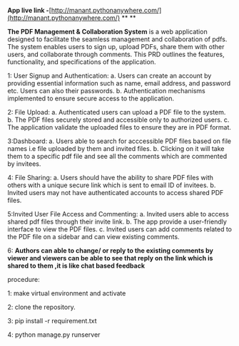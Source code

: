 **App live link -**[http://manant.pythonanywhere.com/](http://manant.pythonanywhere.com/) **
**


**The PDF Management & Collaboration System** is a web application designed
to facilitate the seamless management and collaboration of pdfs. The system
enables users to sign up, upload PDFs, share them with other users, and
collaborate through comments. This PRD outlines the features, functionality, and
specifications of the application.

1: User Signup and Authentication:
a. Users can create an account by providing essential information such as name,
email address, and password etc. Users can also their passwords.
b. Authentication mechanisms implemented to ensure secure access to
the application.

2: File Upload:
a. Authenticated users can upload a PDF file to the system.
b. The PDF files  securely stored and accessible only to authorized users.
c. The application validate the uploaded files to ensure they are in PDF
format.

3:Dashboard:
a. Users  able to search for acccessible PDF files based on file names i.e file uploaded by them and invited files.
b. Clicking on it will take them to a specific pdf file and see all the comments which are commented by invitees.

4: File Sharing:
a. Users should have the ability to share PDF files with others with a unique secure link which is sent to email ID of invitees.
b. Invited users may not have authenticated accounts to access shared PDF files.

5:Invited User File Access and Commenting:
a. Invited users  able to access shared pdf files through their invite link.
b. The app provide a user-friendly interface to view the PDF files.
c. Invited users can add comments related to the PDF file on a sidebar and can view existing comments.

6: **Authors can able to change/ or reply to the existing comments by viewer and viewers can be able to see that reply on the link which is shared to them ,it is like chat based feedback**

procedure:

1: make virtual environment and activate

2: clone the repository.

3: pip install -r requirement.txt

4: python manage.py runserver
